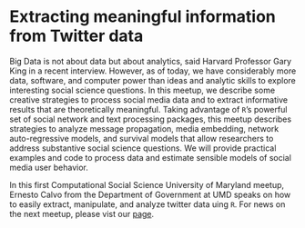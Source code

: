 # Extracting meaningful information from Twitter data

Big Data is not about data but about analytics, said Harvard Professor Gary King in a recent interview. However, as of today, we have considerably more data, software, and computer power than ideas and analytic skills to explore interesting social science questions. In this meetup, we describe some creative strategies to process social media data and to extract informative results that are theoretically meaningful. Taking advantage of `R`’s powerful set of social network and text processing packages, this meetup describes strategies to analyze message propagation, media embedding, network auto-regressive models, and survival models that allow researchers to address substantive social science questions. We will provide practical examples and code to process data and estimate sensible models of social media user behavior.

In this first Computational Social Science University of Maryland meetup, Ernesto Calvo from the Department of Government at UMD speaks on how to easily extract, manipulate, and analyze twitter data uing `R`. For news on the next meetup, please vist our [page](https://www.meetup.com/Computational-Social-Science-University-of-Maryland-CS2UM/events/).


